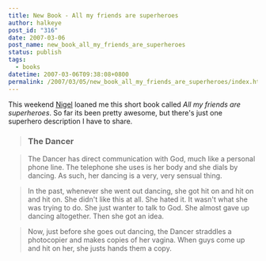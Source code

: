 ```yaml
---
title: New Book - All my friends are superheroes
author: halkeye
post_id: "316"
date: 2007-03-06
post_name: new_book_all_my_friends_are_superheroes
status: publish
tags:
  - books
datetime: 2007-03-06T09:38:08+0800
permalink: /2007/03/05/new_book_all_my_friends_are_superheroes/index.html
---
```


This weekend [Nigel](https://www.flickr.com/photos/spatulus/) loaned me this short book called _All my friends are superheroes_. So far its been pretty awesome, but there's just one superhero description I have to share.



> 

> 
> ### The Dancer
> 
> 

> 
> The Dancer has direct communication with God, much like a personal phone line. The telephone she uses is her body and she dials by dancing. As such, her dancing is a very, very sensual thing.
> 
> 

> 
> In the past, whenever she went out dancing, she got hit on and hit on and hit on. She didn't like this at all. She hated it. It wasn't what she was trying to do. She just wanter to talk to God. She almost gave up dancing altogether. Then she got an idea.
> 
> 

> 
> Now, just before she goes out dancing, the Dancer straddles a photocopier and makes copies of her vagina. When guys come up and hit on her, she justs hands them a copy.
> 
>
